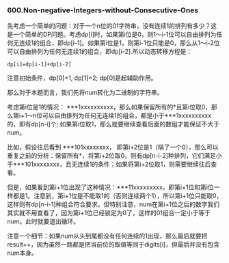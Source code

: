 ### 600.Non-negative-Integers-without-Consecutive-Ones

先考虑一个简单的问题：对于一个n位的01字符串，没有连续1的排列有多少？这是一个简单的DP问题。考虑dp[i]时，如果第i位是0，则1～i-1位可以自由排列为任何无连续1的组合，即dp[i-1]。如果第i位是1，则第i-1位只能是0，那么从1～i-2位可以自由排列为任何无连续1的组合，即dp[i-2].所以动态转移方程是：
```
dp[i]=dp[i-1]+dp[i-2]
```
注意初始条件，dp[0]=1, dp[1]=2; dp[0]是起辅助作用。

那么对于本题而言，我们先将num转化为二进制的字符串。

考虑第i位是1的情况： \***1xxxxxxxxxx，那么如果保留所有的\*且第i位取0，那么第i+1～n位可以自由排列为任何无连续1的组合，都是小于\***1xxxxxxxxxx的，即有dp[n-i]个; 如果第i位取1，那么就要继续查看后面的数组才能保证不大于num。

比如，假设往后看到 \***101xxxxxxxx， 即第i+2位是1（隔了一个0），那么可以重复之前的分析：保留所有\*，将第i+2位取0，则有dp[n-i-2]种排列，它们满足小于\***101xxxxxxxx，且无连续1的条件；如果将第i+2位取1，则需要继续往后查看。

但是，如果看到第i+1位出现了这种情况：\***11xxxxxxxxx，即第i+1位和第i位一样都是1。注意到，第i+1位是不能取1的（否则连续两个1），所以第i+1位只能取0，这样则有dp[n-i-1]种组合符合要求。但特别注意，num在第i+1位之后的数字我们其实就不用查看了，因为第i+1位已经锁定为0了，这样的01组合一定小于等于num。此时就要退出循环。

注意一个细节：如果num从头到尾都没有任何连续的1出现，那么最后就要把result++，因为虽然一路都是把当前位的取值等同于digits[i]，但最后并没有包含num本身。
